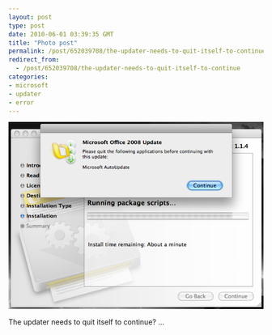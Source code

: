 ```yaml
---
layout: post
type: post
date: 2010-06-01 03:39:35 GMT
title: "Photo post"
permalink: /post/652039708/the-updater-needs-to-quit-itself-to-continue
redirect_from: 
  - /post/652039708/the-updater-needs-to-quit-itself-to-continue
categories:
- microsoft
- updater
- error
---
```

![](/assets/images/tumblr_l2wql7xLoO1qb098no1_640.png)

The updater needs to quit itself to continue? ...